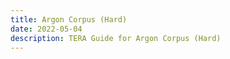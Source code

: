 ```yaml
---
title: Argon Corpus (Hard)
date: 2022-05-04
description: TERA Guide for Argon Corpus (Hard)
---
```

